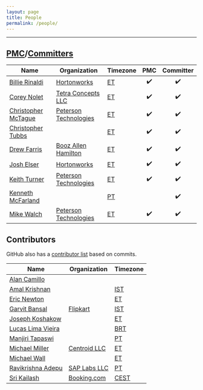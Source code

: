 ```yaml
---
layout: page
title: People
permalink: /people/
---
```


---

## [PMC]/[Committers]

| Name                                               | Organization                   | Timezone | PMC | Committer |
-----------------------------------------------------|--------------------------------|----------|:---:|:---------:|
| [Billie Rinaldi](https://github.com/billierinaldi) | [Hortonworks][hw]              | [ET][et] | ✔️   | ✔️         |
| [Corey Nolet](https://github.com/cjnolet)          | [Tetra Concepts LLC][tc]       | [ET][et] | ✔️   | ✔️         |
| [Christopher McTague](https://github.com/cjmctague)| [Peterson Technologies][ptech] | [ET][et] | ✔️   | ✔️         |
| [Christopher Tubbs](https://github.com/ctubbsii)   |                                | [ET][et] | ✔️   | ✔️         |
| [Drew Farris](https://github.com/drewfarris)       | [Booz Allen Hamilton][bah]     | [ET][et] | ✔️   | ✔️         |
| [Josh Elser](https://github.com/joshelser)         | [Hortonworks][hw]              | [ET][et] | ✔️   | ✔️         |
| [Keith Turner](https://github.com/keith-turner)    | [Peterson Technologies][ptech] | [ET][et] | ✔️   | ✔️         |
| [Kenneth McFarland](https://github.com/kpm1985)    |                                | [PT][pt] |     | ✔️         |
| [Mike Walch](https://github.com/mikewalch)         | [Peterson Technologies][ptech] | [ET][et] | ✔️   | ✔️         |

## Contributors

GitHub also has a [contributor list](https://github.com/apache/fluo/graphs/contributors)
based on commits.

| Name                                                     | Organization                        | Timezone   |
-----------------------------------------------------------|-------------------------------------|------------|
| [Alan Camillo](https://github.com/alanblueshift)         |                                     |            |
| [Amal Krishnan](https://github.com/krishamal)            |                                     | [IST][ist] |
| [Eric Newton](https://github.com/ericnewton)             |                                     | [ET][et]   |
| [Garvit Bansal](https://github.com/Garvit244)            | [Flipkart](https://www.flipkart.com)| [IST][ist] |
| [Joseph Koshakow](https://github.com/jkosh44)            |                                     | [ET][et]   |
| [Lucas Lima Vieira](https://github.com/llvieira)         |                                     | [BRT][brt] |
| [Manjiri Tapaswi](https://github.com/mptap)              |                                     | [PT][pt]   |
| [Michael Miller](https://github.com/milleruntime)        | [Centroid LLC][centroid]            | [ET][et]   |
| [Michael Wall](https://github.com/mjwall)                |                                     | [ET][et]   |
| [Ravikrishna Adepu](https://github.com/adepuravikrishna) | [SAP Labs LLC](https://sap.com)     | [PT][pt]   |
| [Sri Kailash](https://github.com/srikailash)		   | [Booking.com](https://booking.com)  | [CEST][cst]|

[Committers]: https://www.apache.org/foundation/how-it-works.html#committers
[tc]: http://www.tetraconcepts.com/
[hw]: https://hortonworks.com/
[ptech]: http://www.ptech-llc.com/
[bah]: https://www.boozallen.com/
[et]: https://www.timeanddate.com/time/zones/et
[pt]: https://www.timeanddate.com/time/zones/pt
[ist]: https://www.timeanddate.com/time/zones/ist
[PMC]: https://www.apache.org/foundation/how-it-works.html#pmc
[brt]: https://www.timeanddate.com/time/zones/brt
[centroid]: http://www.centroid-llc.com/
[cst]:https://www.timeanddate.com/time/zones/cest

